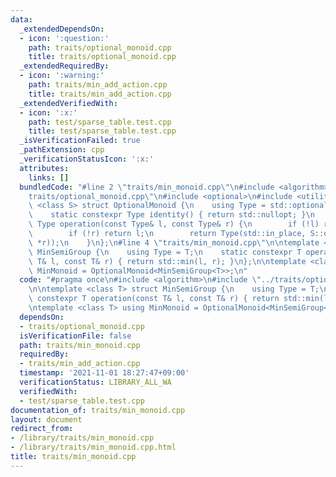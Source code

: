 ```yaml
---
data:
  _extendedDependsOn:
  - icon: ':question:'
    path: traits/optional_monoid.cpp
    title: traits/optional_monoid.cpp
  _extendedRequiredBy:
  - icon: ':warning:'
    path: traits/min_add_action.cpp
    title: traits/min_add_action.cpp
  _extendedVerifiedWith:
  - icon: ':x:'
    path: test/sparse_table.test.cpp
    title: test/sparse_table.test.cpp
  _isVerificationFailed: true
  _pathExtension: cpp
  _verificationStatusIcon: ':x:'
  attributes:
    links: []
  bundledCode: "#line 2 \"traits/min_monoid.cpp\"\n#include <algorithm>\n#line 2 \"\
    traits/optional_monoid.cpp\"\n#include <optional>\n#include <utility>\n\ntemplate\
    \ <class S> struct OptionalMonoid {\n    using Type = std::optional<typename S::Type>;\n\
    \    static constexpr Type identity() { return std::nullopt; }\n    static constexpr\
    \ Type operation(const Type& l, const Type& r) {\n        if (!l) return r;\n\
    \        if (!r) return l;\n        return Type(std::in_place, S::operation(*l,\
    \ *r));\n    }\n};\n#line 4 \"traits/min_monoid.cpp\"\n\ntemplate <class T> struct\
    \ MinSemiGroup {\n    using Type = T;\n    static constexpr T operation(const\
    \ T& l, const T& r) { return std::min(l, r); }\n};\n\ntemplate <class T> using\
    \ MinMonoid = OptionalMonoid<MinSemiGroup<T>>;\n"
  code: "#pragma once\n#include <algorithm>\n#include \"../traits/optional_monoid.cpp\"\
    \n\ntemplate <class T> struct MinSemiGroup {\n    using Type = T;\n    static\
    \ constexpr T operation(const T& l, const T& r) { return std::min(l, r); }\n};\n\
    \ntemplate <class T> using MinMonoid = OptionalMonoid<MinSemiGroup<T>>;"
  dependsOn:
  - traits/optional_monoid.cpp
  isVerificationFile: false
  path: traits/min_monoid.cpp
  requiredBy:
  - traits/min_add_action.cpp
  timestamp: '2021-11-01 18:27:47+09:00'
  verificationStatus: LIBRARY_ALL_WA
  verifiedWith:
  - test/sparse_table.test.cpp
documentation_of: traits/min_monoid.cpp
layout: document
redirect_from:
- /library/traits/min_monoid.cpp
- /library/traits/min_monoid.cpp.html
title: traits/min_monoid.cpp
---
```

